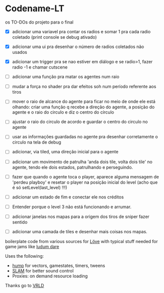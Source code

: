 Codename-LT
================

os TO-DOs do projeto para o final

- [x] adicionar uma variavel pra contar os radios e somar 1 pra cada radio coletado (print console se debug ativado)

- [x] adicionar uma ui pra desenhar o número de radios coletados não usados

- [x] adicionar um trigger pra se nao estiver em diálogo e se radio>1, fazer radio -1 e chamar cutscene

- [ ] adicionar uma função pra matar os agentes num raio

- [ ] mudar a força no shader pra dar efeitos soh num período referente aos tiros

- [ ] mover o raio de alcance do agente para ficar no meio de onde ele está olhando: criar uma função q recebe a direção do agente, a posição do agente e o raio do circulo e diz o centro do círculo

- [ ] ajustar o raio do circulo de acordo e guardar o centro do circulo no agente

- [ ] usar as informações guardadas no agente pra desenhar corretamente o circulo na tela de debug

- [ ] adicionar, via tiled, uma direção inicial para o agente

- [ ] adicionar um movimento de patrulha 'anda dois tile, volta dois tile' no agente, tendo ele dois estados, patrulhando e perseguindo.

- [ ] fazer que quando o agente toca o player, aparece alguma mensagem de 'perdeu playboy' e resetar o player na posição inicial do level (acho que é só setLevel(last_level) !!!)

- [ ] adicionar um estado de fim e conectar ele nos créditos

- [ ] Entender porque o level 3 não está funcionando e arrumar.

- [ ] adicionar janelas nos mapas para a origem dos tiros de sniper fazer sentido

- [ ] adicionar uma camada de tiles e desenhar mais coisas nos mapas.



boilerplate code from various sources for [Löve](http://www.love2d.org) with typical stuff needed for game jams like [ludum dare](http://www.ludumdare.com/compo/)

Uses the following:
* [hump](https://github.com/vrld/hump) for vectors, gamestates, timers, tweens
* [SLAM](https://github.com/vrld/Stuff/tree/master/slam) for better sound control
* Proxies: on demand resource loading

Thanks go to [VRLD](https://github.com/vrld/)